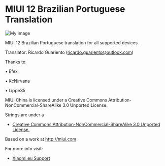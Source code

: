# MIUI 12 Brazilian Portuguese Translation

![My image](https://i.imgur.com/sP1K5AN.jpg)

MIUI 12 Brazilian Portuguese translation for all supported devices. 

Translator: Ricardo Guariento (ricardo.guariento@outlook.com)

Thanks to:

•   Efex

•   KcNirvana

•   Lippe35

MIUI China is licensed under a Creative Commons Attribution-NonCommercial-ShareAlike 3.0 Unported License.

Strings are under a 
- [Creative Commons Attribution-NonCommercial-ShareAlike 3.0 Unported License.](http://creativecommons.org/licenses/by-nc-sa/3.0/)

Based on a work at http://miui.com

For more info visit:
- [Xiaomi.eu Support](http://xiaomi.eu) 